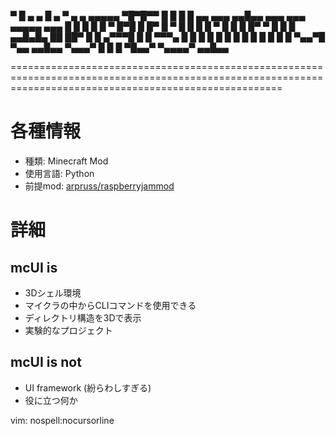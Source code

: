 
  ▀ █    ▄     ▄ █               ▄             ▀                                ▄    ▄   ▄▄▄▄▄
 ▀█▀█▀▀  █  █  █ █ ▄▄    ▄▄▄   ▄▄█▄▄         ▄▄▄     ▄▄▄          ▄▄▄▄▄   ▄▄▄   █    █     █
  █ █    ▀ █▀█ █ █▀  █  ▀   █    █             █    █   ▀         █ █ █  █▀  ▀  █    █     █
▄▄█▄█▄    ██ ██▀ █   █  ▄▀▀▀█    █             █     ▀▀▀▄         █ █ █  █      █    █     █
  █ █     █   █  █   █  ▀▄▄▀█    ▀▄▄         ▄▄█▄▄  ▀▄▄▄▀         █ █ █  ▀█▄▄▀  ▀▄▄▄▄▀   ▄▄█▄▄

===========================================================================================================================================================

# 各種情報

  - 種類: Minecraft Mod
  - 使用言語: Python
  - 前提mod: [arpruss/raspberryjammod](https://github.com/arpruss/raspberryjammod)

# 詳細

## mcUI is
  - 3Dシェル環境
  - マイクラの中からCLIコマンドを使用できる
  - ディレクトリ構造を3Dで表示
  - 実験的なプロジェクト

## mcUI is not
  - UI framework (紛らわしすぎる)
  - 役に立つ何か




















vim: nospell:nocursorline
